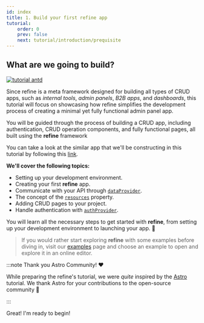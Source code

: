 ```yaml
---
id: index
title: 1. Build your first refine app
tutorial:
    order: 0
    prev: false
    next: tutorial/introduction/prequisite
---
```


## What are we going to build?

 <div className="centered-image"  >
<a href="https://refine.new/preview/a4f6eb83-2dd7-453b-b26a-4d3f48eeb543">
  <img style={{alignSelf:"center"}}  src="https://refine.ams3.cdn.digitaloceanspaces.com/website/static/tutorial/tutorial-generic-app.png" alt="tutorial antd" />
  </a>
</div>


Since refine is a meta framework designed for building all types of CRUD apps, such as *internal tools*, *admin panels*, *B2B apps*, and *dashboards*, this tutorial will focus on showcasing how refine simplifies the development process of creating a minimal yet fully functional admin panel app. 
 
 You will be guided through the process of building a CRUD app, including authentication, CRUD operation components, and fully functional pages, all built using the **refine** framework

You can take a look at the similar app that we'll be constructing in this tutorial by following this [link](https://refine.new/preview/a4f6eb83-2dd7-453b-b26a-4d3f48eeb543).






**We'll cover the following topics:**

-   Setting up your development environment.
-   Creating your first **refine** app.
-   Communicate with your API through [`dataProvider`](/docs/api-reference/core/providers/data-provider/).
-   The concept of the [`resources`](docs/api-reference/core/components/refine-config.md#resources) property.
-   Adding CRUD pages to your project.
-   Handle authentication with [`authProvider`](https://refine.dev/docs/tutorial/understanding-authprovider/index/).


You will learn all the necessary steps to get started with **refine**, from setting up your development environment to launching your app. 🚀


> If you would rather start exploring **refine** with some examples before diving in, visit our [examples](/docs/examples/) page and choose an example to open and explore it in an online editor.


:::note Thank you Astro Community! ❤️

While preparing the refine's tutorial, we were _quite_ inspired by the [Astro](https://astro.build/) tutorial. We thank Astro for your contributions to the open-source community 🎉

:::

<Checklist>

<ChecklistItem id="looks-great">
Great! I'm ready to begin!
</ChecklistItem>

</Checklist>
